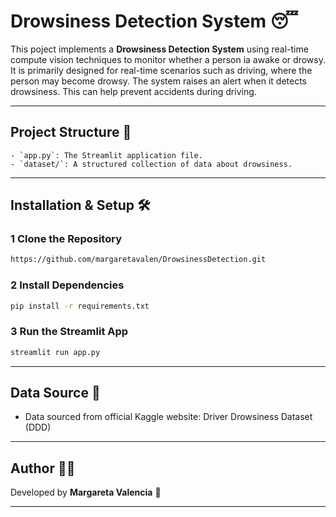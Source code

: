 # Drowsiness Detection System 😴

This poject implements a **Drowsiness Detection System** using real-time compute vision techniques to monitor whether a person ia awake or drowsy. 
It is primarily designed for real-time scenarios such as driving, where the person may become drowsy. 
The system raises an alert when it detects drowsiness. This can help prevent accidents during driving.

---

## Project Structure 📂   
```
- `app.py`: The Streamlit application file.
- `dataset/`: A structured collection of data about drowsiness.
```

---

## Installation & Setup 🛠 

### 1️ Clone the Repository  
```bash
https://github.com/margaretavalen/DrowsinessDetection.git
```
### 2️ Install Dependencies  
```bash
pip install -r requirements.txt
```
### 3️ Run the Streamlit App  
```bash
streamlit run app.py
```

---

## Data Source 🎯
- Data sourced from official Kaggle website: Driver Drowsiness Dataset (DDD)

---

## Author 👨‍💻 
Developed by **Margareta Valencia** 💅	 

---
